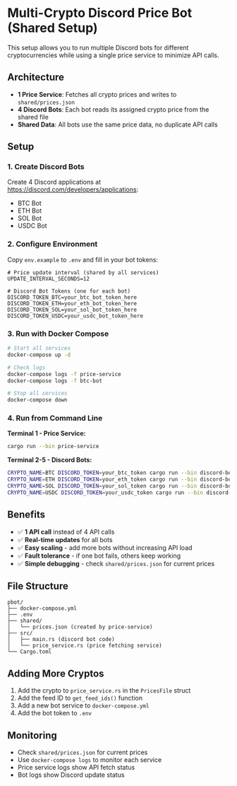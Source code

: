 # Multi-Crypto Discord Price Bot (Shared Setup)

This setup allows you to run multiple Discord bots for different cryptocurrencies while using a single price service to minimize API calls.

## Architecture

- **1 Price Service**: Fetches all crypto prices and writes to `shared/prices.json`
- **4 Discord Bots**: Each bot reads its assigned crypto price from the shared file
- **Shared Data**: All bots use the same price data, no duplicate API calls

## Setup

### 1. Create Discord Bots

Create 4 Discord applications at https://discord.com/developers/applications:
- BTC Bot
- ETH Bot  
- SOL Bot
- USDC Bot

### 2. Configure Environment

Copy `env.example` to `.env` and fill in your bot tokens:

```env
# Price update interval (shared by all services)
UPDATE_INTERVAL_SECONDS=12

# Discord Bot Tokens (one for each bot)
DISCORD_TOKEN_BTC=your_btc_bot_token_here
DISCORD_TOKEN_ETH=your_eth_bot_token_here
DISCORD_TOKEN_SOL=your_sol_bot_token_here
DISCORD_TOKEN_USDC=your_usdc_bot_token_here
```

### 3. Run with Docker Compose

```bash
# Start all services
docker-compose up -d

# Check logs
docker-compose logs -f price-service
docker-compose logs -f btc-bot

# Stop all services
docker-compose down
```

### 4. Run from Command Line

**Terminal 1 - Price Service:**
```bash
cargo run --bin price-service
```

**Terminal 2-5 - Discord Bots:**
```bash
CRYPTO_NAME=BTC DISCORD_TOKEN=your_btc_token cargo run --bin discord-bot
CRYPTO_NAME=ETH DISCORD_TOKEN=your_eth_token cargo run --bin discord-bot
CRYPTO_NAME=SOL DISCORD_TOKEN=your_sol_token cargo run --bin discord-bot
CRYPTO_NAME=USDC DISCORD_TOKEN=your_usdc_token cargo run --bin discord-bot
```

## Benefits

- ✅ **1 API call** instead of 4 API calls
- ✅ **Real-time updates** for all bots
- ✅ **Easy scaling** - add more bots without increasing API load
- ✅ **Fault tolerance** - if one bot fails, others keep working
- ✅ **Simple debugging** - check `shared/prices.json` for current prices

## File Structure

```
pbot/
├── docker-compose.yml
├── .env
├── shared/
│   └── prices.json (created by price-service)
├── src/
│   ├── main.rs (discord bot code)
│   └── price_service.rs (price fetching service)
└── Cargo.toml
```

## Adding More Cryptos

1. Add the crypto to `price_service.rs` in the `PricesFile` struct
2. Add the feed ID to `get_feed_ids()` function
3. Add a new bot service to `docker-compose.yml`
4. Add the bot token to `.env`

## Monitoring

- Check `shared/prices.json` for current prices
- Use `docker-compose logs` to monitor each service
- Price service logs show API fetch status
- Bot logs show Discord update status 